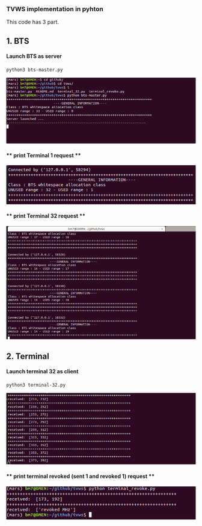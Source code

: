 ### TVWS implementation in pyhton

This code has 3 part.

## 1. BTS
#### Launch BTS as server
```
python3 bts-master.py
```
![status](assets/bts-status.png)

#### ** print Terminal 1 request **
![status](assets/bts-1.png)

#### ** print Terminal 32 request **
![status](assets/bts-32.png)



## 2. Terminal
#### Launch terminal 32 as client
```
python3 terminal-32.py
```
![status](assets/terminal-32.png)

#### ** print terminal revoked (sent 1 and revoked 1) request **
![status](assets/terminal-revoked.png)





